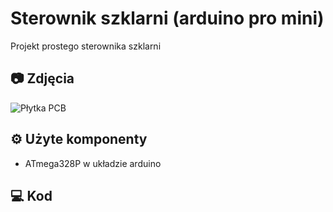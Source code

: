 # Sterownik szklarni (arduino pro mini)
Projekt prostego sterownika szklarni

## 📷 Zdjęcia
![Płytka PCB](images/pcb.jpg)

## ⚙️ Użyte komponenty
- ATmega328P  w układzie arduino

## 💻 Kod

